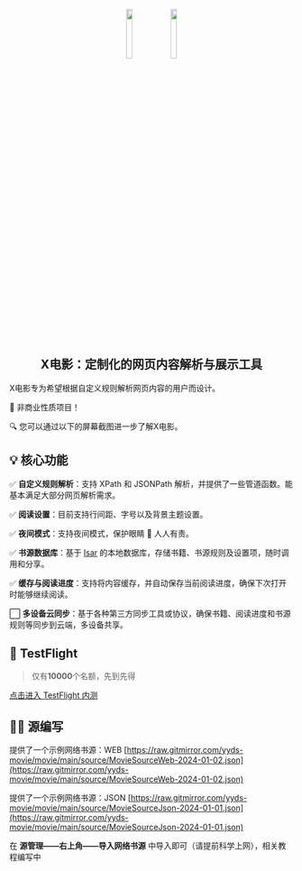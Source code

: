 <p align="center">
  <img
    src="https://raw.gitmirror.com/yyds-movie/movie/main/images/flutter_logo_env_x3.png" width="15.0%"
    />
    <img
    src="https://raw.gitmirror.com/yyds-movie/movie/main/images/flutter_logo_env_x3.png" width="15.0%"
    />
</p>

<h2 align="center">X电影：定制化的网页内容解析与展示工具</h2>


X电影专为希望根据自定义规则解析网页内容的用户而设计。

🌟 非商业性质项目！

🔍 您可以通过以下的屏幕截图进一步了解X电影。


## 💡 核心功能

✅ **自定义规则解析**：支持 XPath 和 JSONPath 解析，并提供了一些管道函数。能基本满足大部分网页解析需求。

✅ **阅读设置**：目前支持行间距、字号以及背景主题设置。

✅ **夜间模式**：支持夜间模式，保护眼睛 👀 人人有责。

✅ **书源数据库**：基于 [Isar](https://github.com/isar/isar) 的本地数据库，存储书籍、书源规则及设置项，随时调用和分享。

✅ **缓存与阅读进度**：支持将内容缓存，并自动保存当前阅读进度，确保下次打开时能够继续阅读。

⬜ **多设备云同步**：基于各种第三方同步工具或协议，确保书籍、阅读进度和书源规则等同步到云端，多设备共享。

##  TestFlight

> 仅有**10000**个名额，先到先得

[点击进入 TestFlight 内测](https://testflight.apple.com/join/hDMYDZ0P)

## 👩‍💻 源编写

提供了一个示例网络书源：WEB [https://raw.gitmirror.com/yyds-movie/movie/main/source/MovieSourceWeb-2024-01-02.json](https://raw.gitmirror.com/yyds-movie/movie/main/source/MovieSourceWeb-2024-01-02.json)

提供了一个示例网络书源：JSON [https://raw.gitmirror.com/yyds-movie/movie/main/source/MovieSourceJson-2024-01-01.json](https://raw.gitmirror.com/yyds-movie/movie/main/source/MovieSourceJson-2024-01-01.json)

在 **源管理——右上角——导入网络书源** 中导入即可（请提前科学上网），相关教程编写中

